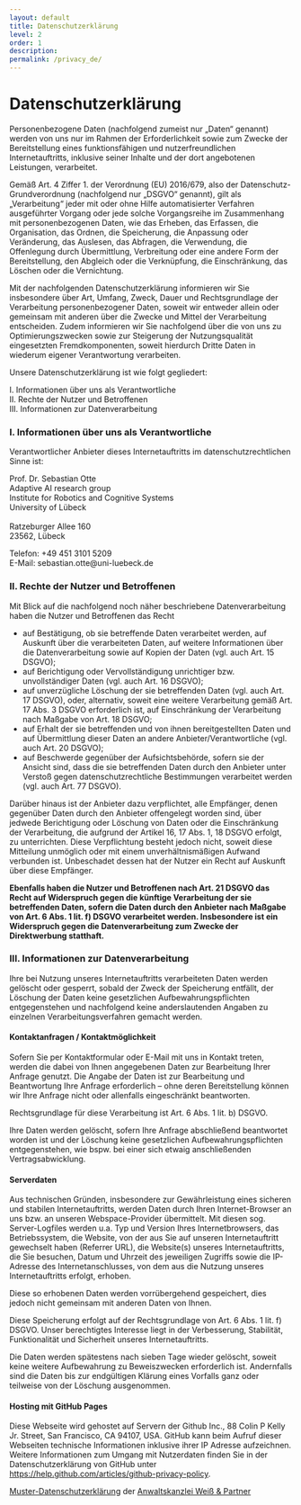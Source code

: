 ```yaml
---
layout: default
title: Datenschutzerklärung
level: 2
order: 1
description:
permalink: /privacy_de/
---
```


<h1 class="wp-block-heading">Datenschutzerklärung</h1>


<p>Personenbezogene Daten (nachfolgend zumeist nur „Daten“ genannt) werden von uns nur im Rahmen der Erforderlichkeit sowie zum Zwecke der Bereitstellung eines funktionsfähigen und nutzerfreundlichen Internetauftritts, inklusive seiner Inhalte und der dort angebotenen Leistungen, verarbeitet.</p>



<p>Gemäß Art. 4 Ziffer 1. der Verordnung (EU) 2016/679, also der Datenschutz-Grundverordnung (nachfolgend nur „DSGVO“ genannt), gilt als „Verarbeitung“ jeder mit oder ohne Hilfe automatisierter Verfahren ausgeführter Vorgang oder jede solche Vorgangsreihe im Zusammenhang mit personenbezogenen Daten, wie das Erheben, das Erfassen, die Organisation, das Ordnen, die Speicherung, die Anpassung oder Veränderung, das Auslesen, das Abfragen, die Verwendung, die Offenlegung durch Übermittlung, Verbreitung oder eine andere Form der Bereitstellung, den Abgleich oder die Verknüpfung, die Einschränkung, das Löschen oder die Vernichtung.</p>



<p>Mit der nachfolgenden Datenschutzerklärung informieren wir Sie insbesondere über Art, Umfang, Zweck, Dauer und Rechtsgrundlage der Verarbeitung personenbezogener Daten, soweit wir entweder allein oder gemeinsam mit anderen über die Zwecke und Mittel der Verarbeitung entscheiden. Zudem informieren wir Sie nachfolgend über die von uns zu Optimierungszwecken sowie zur Steigerung der Nutzungsqualität eingesetzten Fremdkomponenten, soweit hierdurch Dritte Daten in wiederum eigener Verantwortung verarbeiten.</p>



<p>Unsere Datenschutzerklärung ist wie folgt gegliedert:</p>



<p>I. Informationen über uns als Verantwortliche<br>II. Rechte der Nutzer und Betroffenen<br>III. Informationen zur Datenverarbeitung</p>



<h3 class="wp-block-heading">I. Informationen über uns als Verantwortliche</h3>



<p>Verantwortlicher Anbieter dieses Internetauftritts im datenschutzrechtlichen Sinne ist:</p>


Prof. Dr. Sebastian Otte<br>Adaptive AI research group<br>Institute for Robotics and Cognitive Systems<br>University of Lübeck<br><br>Ratzeburger Allee 160<br>23562, Lübeck

<p>Telefon: +49 451 3101 5209<br>E-Mail: sebastian.otte@uni-luebeck.de


<h3 class="wp-block-heading">II. Rechte der Nutzer und Betroffenen</h3>



<p>Mit Blick auf die nachfolgend noch näher beschriebene Datenverarbeitung haben die Nutzer und Betroffenen das Recht</p>



<ul>
<li>auf Bestätigung, ob sie betreffende Daten verarbeitet werden, auf Auskunft über die verarbeiteten Daten, auf weitere Informationen über die Datenverarbeitung sowie auf Kopien der Daten (vgl. auch Art. 15 DSGVO);</li>



<li>auf Berichtigung oder Vervollständigung unrichtiger bzw. unvollständiger Daten (vgl. auch Art. 16 DSGVO);</li>



<li>auf unverzügliche Löschung der sie betreffenden Daten (vgl. auch Art. 17 DSGVO), oder, alternativ, soweit eine weitere Verarbeitung gemäß Art. 17 Abs. 3 DSGVO erforderlich ist, auf Einschränkung der Verarbeitung nach Maßgabe von Art. 18 DSGVO;</li>



<li>auf Erhalt der sie betreffenden und von ihnen bereitgestellten Daten und auf Übermittlung dieser Daten an andere Anbieter/Verantwortliche (vgl. auch Art. 20 DSGVO);</li>



<li>auf Beschwerde gegenüber der Aufsichtsbehörde, sofern sie der Ansicht sind, dass die sie betreffenden Daten durch den Anbieter unter Verstoß gegen datenschutzrechtliche Bestimmungen verarbeitet werden (vgl. auch Art. 77 DSGVO).</li>
</ul>



<p>Darüber hinaus ist der Anbieter dazu verpflichtet, alle Empfänger, denen gegenüber Daten durch den Anbieter offengelegt worden sind, über jedwede Berichtigung oder Löschung von Daten oder die Einschränkung der Verarbeitung, die aufgrund der Artikel 16, 17 Abs. 1, 18 DSGVO erfolgt, zu unterrichten. Diese Verpflichtung besteht jedoch nicht, soweit diese Mitteilung unmöglich oder mit einem unverhältnismäßigen Aufwand verbunden ist. Unbeschadet dessen hat der Nutzer ein Recht auf Auskunft über diese Empfänger.</p>



<p><strong>Ebenfalls haben die Nutzer und Betroffenen nach Art. 21 DSGVO das Recht auf Widerspruch gegen die künftige Verarbeitung der sie betreffenden Daten, sofern die Daten durch den Anbieter nach Maßgabe von Art. 6 Abs. 1 lit. f) DSGVO verarbeitet werden. Insbesondere ist ein Widerspruch gegen die Datenverarbeitung zum Zwecke der Direktwerbung statthaft.</strong></p>



<h3 class="wp-block-heading">III. Informationen zur Datenverarbeitung</h3>



<p>Ihre bei Nutzung unseres Internetauftritts verarbeiteten Daten werden gelöscht oder gesperrt, sobald der Zweck der Speicherung entfällt, der Löschung der Daten keine gesetzlichen Aufbewahrungspflichten entgegenstehen und nachfolgend keine anderslautenden Angaben zu einzelnen Verarbeitungsverfahren gemacht werden.</p>
<h4 class="jet-listing-dynamic-field__content">Kontaktanfragen / Kontaktmöglichkeit</h4><p>Sofern Sie per Kontaktformular oder E-Mail mit uns in Kontakt treten, werden die dabei von Ihnen angegebenen Daten zur Bearbeitung Ihrer Anfrage genutzt. Die Angabe der Daten ist zur Bearbeitung und Beantwortung Ihre Anfrage erforderlich – ohne deren Bereitstellung können wir Ihre Anfrage nicht oder allenfalls eingeschränkt beantworten.</p>
<p>Rechtsgrundlage für diese Verarbeitung ist Art. 6 Abs. 1 lit. b) DSGVO.</p>
<p>Ihre Daten werden gelöscht, sofern Ihre Anfrage abschließend beantwortet worden ist und der Löschung keine gesetzlichen Aufbewahrungspflichten entgegenstehen, wie bspw. bei einer sich etwaig anschließenden Vertragsabwicklung.</p>
<h4 class="jet-listing-dynamic-field__content">Serverdaten</h4><p>Aus technischen Gründen, insbesondere zur Gewährleistung eines sicheren und stabilen Internetauftritts, werden Daten durch Ihren Internet-Browser an uns bzw. an unseren Webspace-Provider übermittelt. Mit diesen sog. Server-Logfiles werden u.a. Typ und Version Ihres Internetbrowsers, das Betriebssystem, die Website, von der aus Sie auf unseren Internetauftritt gewechselt haben (Referrer URL), die Website(s) unseres Internetauftritts, die Sie besuchen, Datum und Uhrzeit des jeweiligen Zugriffs sowie die IP-Adresse des Internetanschlusses, von dem aus die Nutzung unseres Internetauftritts erfolgt, erhoben.</p>
<p>Diese so erhobenen Daten werden vorrübergehend gespeichert, dies jedoch nicht gemeinsam mit anderen Daten von Ihnen.</p>
<p>Diese Speicherung erfolgt auf der Rechtsgrundlage von Art. 6 Abs. 1 lit. f) DSGVO. Unser berechtigtes Interesse liegt in der Verbesserung, Stabilität, Funktionalität und Sicherheit unseres Internetauftritts.</p>
<p>Die Daten werden spätestens nach sieben Tage wieder gelöscht, soweit keine weitere Aufbewahrung zu Beweiszwecken erforderlich ist. Andernfalls sind die Daten bis zur endgültigen Klärung eines Vorfalls ganz oder teilweise von der Löschung ausgenommen.</p>

<h4 class="jet-listing-dynamic-field__content">Hosting mit GitHub Pages</h4>
<p>Diese Webseite wird gehostet auf Servern der Github Inc., 88 Colin P Kelly Jr. Street, San Francisco, CA 94107, USA. GitHub kann beim Aufruf dieser Webseiten technische Informationen inklusive ihrer IP Adresse aufzeichnen. Weitere Informationen zum Umgang mit Nutzerdaten finden Sie in der Datenschutzerklärung von GitHub unter <a href="https://help.github.com/articles/github-privacy-policy">https://help.github.com/articles/github-privacy-policy</a>.</p>

<p><a href="https://www.generator-datenschutzerklärung.de" target="_blank" rel="noopener">Muster-Datenschutzerklärung</a> der <a href="https://www.bewertung-löschen24.de" rel="nofollow noopener" target="_blank">Anwaltskanzlei Weiß &amp; Partner</a></p>





